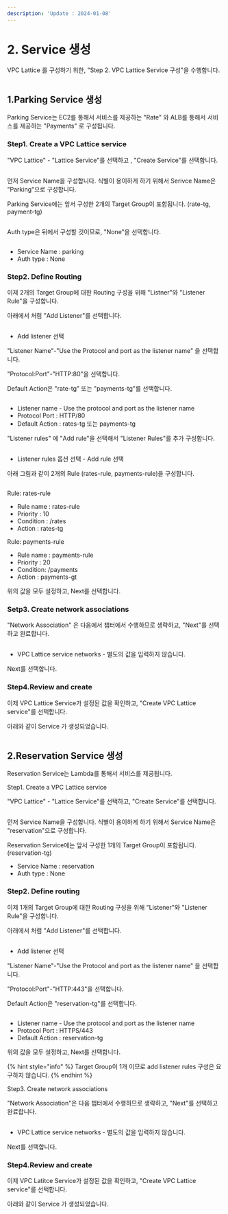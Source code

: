 ```yaml
---
description: 'Update : 2024-01-08'
---
```


# 2. Service 생성

VPC Lattice 를 구성하기 위한, "Step 2. VPC Lattice Service 구성"을 수행합니다.

<figure><img src="../.gitbook/assets/image (21).png" alt=""><figcaption></figcaption></figure>

## 1.Parking Service 생성

Parking Service는 EC2를 통해서 서비스를 제공하는 "Rate" 와 ALB를 통해서 서비스를 제공하는 "Payments" 로 구성됩니다.

### Step1. Create a VPC Lattice service

"VPC Lattice" - "Lattice Service"를 선택하고 , "Create Service"를 선택합니다.

<figure><img src="../.gitbook/assets/image (1) (1).png" alt=""><figcaption></figcaption></figure>

먼저 Service Name을 구성합니다. 식별이 용이하게 하기 위해서 Serivce Name은 "Parking"으로 구성합니다.

Parking Service에는 앞서 구성한 2개의 Target Group이 포함됩니다. (rate-tg, payment-tg)

<figure><img src="../.gitbook/assets/image (2) (1).png" alt=""><figcaption></figcaption></figure>

Auth type은 뒤에서 구성할 것이므로, "None"을 선택합니다.

<figure><img src="../.gitbook/assets/image (3).png" alt=""><figcaption></figcaption></figure>

* Service Name : parking
* Auth type : None

### Step2. Define Routing

이제 2개의 Target Group에 대한 Routing 구성을 위해 "Listner"와 "Listener Rule"을 구성합니다.

아래에서 처럼 "Add Listener"를 선택합니다.

<figure><img src="../.gitbook/assets/image (4).png" alt=""><figcaption></figcaption></figure>

* Add listener 선택



"Listener Name"-"Use the Protocol and port as the listener name" 을 선택합니다.

"Protocol:Port"-"HTTP:80"을 선택합니다.

Default Action은 "rate-tg" 또는 "payments-tg"를 선택합니다.

<figure><img src="../.gitbook/assets/image (5).png" alt=""><figcaption></figcaption></figure>

* Listener name - Use the protocol and port as the listener name
* Protocol Port : HTTP/80
* Default Action : rates-tg 또는 payments-tg

"Listener rules" 에 "Add rule"을 선택해서 "Listener Rules"를 추가 구성합니다.

<figure><img src="../.gitbook/assets/image (6).png" alt=""><figcaption></figcaption></figure>

* Listener rules 옵션 선택 - Add rule 선택

아래 그림과 같이 2개의 Rule (rates-rule, payments-rule)을 구성합니다.

<figure><img src="../.gitbook/assets/image (7).png" alt=""><figcaption></figcaption></figure>

Rule: rates-rule

* Rule name : rates-rule
* Priority : 10
* Condition : /rates
* Action : rates-tg

Rule: payments-rule

* Rule name : payments-rule
* Priority : 20
* Condition: /payments
* Action : payments-gt

위의 값을 모두 설정하고, Next를 선택합니다.



### Setp3. Create network associations

"Network Association" 은 다음에서 챕터에서 수행하므로 생략하고, "Next"를 선택하고 완료합니다.

<figure><img src="../.gitbook/assets/image (8).png" alt=""><figcaption></figcaption></figure>

* VPC Lattice service networks - 별도의 값을 입력하지 않습니다.

Next를 선택합니다.



### Step4.Review and create

이제 VPC Lattice Service가 설정된 값을 확인하고, "Create VPC Lattice service"를 선택합니다.

아래와 같이 Service 가 생성되었습니다.

<figure><img src="../.gitbook/assets/image (9).png" alt=""><figcaption></figcaption></figure>

## 2.Reservation Service 생성

Reservation Service는 Lambda를 통해서 서비스를 제공됩니다.

Step1. Create a VPC Lattice service

"VPC Lattice" - "Lattice Service"를 선택하고, "Create Service"를 선택합니다.

<figure><img src="../.gitbook/assets/image (10).png" alt=""><figcaption></figcaption></figure>

먼저 Service Name을 구성합니다. 식별이 용이하게 하기 위해서 Service Name은 "reservation"으로 구성합니다.

Reservation Service에는 앞서 구성한 1개의 Target Group이 포함됩니다. (reservation-tg)

* Service Name : reservation
* Auth type : None

### Step2. Define routing

이제 1개의 Target Group에 대한 Routing 구성을 위해 "Listener"와 "Listener Rule"을 구성합니다.

아래에서 처럼 "Add Listener"를 선택합니다.

<figure><img src="../.gitbook/assets/image (11).png" alt=""><figcaption></figcaption></figure>

* Add listener 선택



"Listener Name"-"Use the Protocol and port as the listener name" 을 선택합니다.

"Protocol:Port"-"HTTP:443"을 선택합니다.

Default Action은 "reservation-tg"를 선택합니다.

<figure><img src="../.gitbook/assets/image (12).png" alt=""><figcaption></figcaption></figure>

* Listener name - Use the protocol and port as the listener name
* Protocol Port : HTTPS/443
* Default Action : reservation-tg

위의 값을 모두 설정하고, Next를 선택합니다.

{% hint style="info" %}
Target Group이 1개 이므로 add listener rules 구성은 요구하지 않습니다.
{% endhint %}



Step3. Create network associations

"Network Association"은 다음 챕터에서 수행하므로 생략하고, "Next"를 선택하고 완료합니다.

<figure><img src="../.gitbook/assets/image (13).png" alt=""><figcaption></figcaption></figure>

* VPC Lattice service networks - 별도의 값을 입력하지 않습니다.

Next를 선택합니다.



### Step4.Review and create

이제 VPC Latitce Service가 설정된 값을 확인하고, "Create VPC Lattice service"를 선택합니다.

아래와 같이 Service 가 생성되었습니다.

<figure><img src="../.gitbook/assets/image (14).png" alt=""><figcaption></figcaption></figure>

